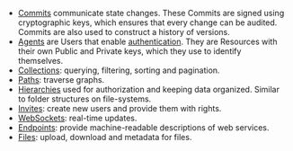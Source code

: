 - [Commits](commits/intro.md) communicate state changes. These Commits are signed using cryptographic keys, which ensures that every change can be audited. Commits are also used to construct a history of versions.
- [Agents](agents.md) are Users that enable [authentication](authentication.md). They are Resources with their own Public and Private keys, which they use to identify themselves.
- [Collections](schema/collections.md): querying, filtering, sorting and pagination.
- [Paths](core/paths.md): traverse graphs.
- [Hierarchies](hierarchy.md) used for authorization and keeping data organized. Similar to folder structures on file-systems.
- [Invites](invitations.md): create new users and provide them with rights.
- [WebSockets](websockets.md): real-time updates.
- [Endpoints](endpoints.md): provide machine-readable descriptions of web services.
- [Files](files.md): upload, download and metadata for files.
